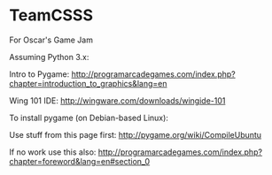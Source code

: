 # TeamCSSS
For Oscar's Game Jam

Assuming Python 3.x:

Intro to Pygame:
http://programarcadegames.com/index.php?chapter=introduction_to_graphics&lang=en

Wing 101 IDE:
http://wingware.com/downloads/wingide-101

To install pygame (on Debian-based Linux):

Use stuff from this page first:
http://pygame.org/wiki/CompileUbuntu

If no work use this also:
http://programarcadegames.com/index.php?chapter=foreword&lang=en#section_0


